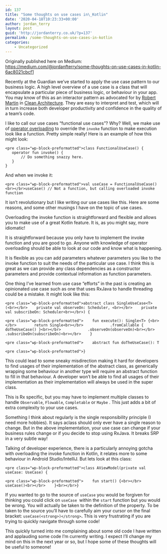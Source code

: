 ```yaml
---
id: 137
title: "Some thoughts on use cases in\_Kotlin"
date: '2020-04-18T10:23:33+00:00'
author: jordan_terry
layout: post
guid: 'http://jordanterry.co.uk/?p=137'
permalink: /some-thoughts-on-use-cases-in-kotlin
categories:
    - Uncategorized
---
```


Originally published here on Medium: <https://medium.com/@jordanfterry/some-thoughts-on-use-cases-in-kotlin-6ac8021cbcf1>

Recently at the Guardian we’ve started to apply the use case pattern to our business logic. A high level overview of a use case is a class that will encapsulate a particular piece of business logic, or behaviour in your app. You may know of this as an interactor pattern as advocated for by [Robert Martin](https://blog.cleancoder.com/) in [Clean Architecture](https://www.amazon.com/Clean-Architecture-Craftsmans-Software-Structure/dp/0134494164). They are easy to interpret and test, which will in turn increase both developer productivity and confidence in the quality of a team’s code.

I like to call our use cases “functional use cases”? Why? Well, we make use of [operator overloading](https://kotlinlang.org/docs/reference/operator-overloading.html) to override the `invoke` function to make execution look like a function. Pretty simple really! Here is an example of how this might look:

```
<pre class="wp-block-preformatted">class FunctionalUseCase() {
   operator fun invoke() {
       // Do something snazzy here.
   }
}
```

And when we invoke it:

```
<pre class="wp-block-preformatted">val useCase = FunctionalUseCase()<br></br>useCase() // Not a function, but calling overloaded invoke function
```

It isn’t revolutionary but I like writing our use cases like this. Here are some reasons, and some other musings I have on the topic of use cases.

Overloading the invoke function is straightforward and flexible and allows you to make use of a great Kotlin feature. It is, as you might say, more idiomatic!

It is straightforward because you only have to implement the invoke function and you are good to go. Anyone with knowledge of operator overloading should be able to look at our code and know what is happening.

It is flexible as you can add parameters whatever parameters you like to the invoke function to suit the needs of the particular use case. I think this is great as we can provide any class dependencies as a constructor parameters and provide contextual information as function parameters.

One thing I’ve learned from use case “efforts” in the past is creating an opinionated use case such as one that uses RxJava to handle threading could be a mistake. It might look like this:

```
<pre class="wp-block-preformatted">abstract class SingleUseCase<T>(<br></br>    private val observeOn: Scheduler, <br></br>    private val subscribeOn: Scheduler<br></br>) {
```

```
<pre class="wp-block-preformatted">    fun execute(): Single<T> {<br></br>        return Single<br></br>            .fromCallable { doTheUseCase() }<br></br>            .observeOn(observeOn)<br></br>            .subscribeOn(subscribeOn)<br></br>    }
```

```
<pre class="wp-block-preformatted">    abstract fun doTheUseCase(): T
```

```
<pre class="wp-block-preformatted">}
```

This could lead to some sneaky misdirection making it hard for developers to find usages of their implementation of the abstract class, as generically wrapping some behaviour in another type will require an abstract function to fill in that behaviour. A developer won’t be able to find all usages of their implementation as their implementation will always be used in the super class.

This is Rx specific, but you may have to implement multiple classes to handle `Observable`, `Flowable`, `Completable` or `Maybe` . This just adds a bit of extra complexity to your use cases.

Something I think about regularly is the single responsibility principle (I need more hobbies). It says aclass should only ever have a single reason to change. But in the above implementation, your use case can change if your business rules change or if you decide to stop using RxJava. It breaks SRP in a very subtle way!

Talking of developer experience, there is a particularly annoying gotcha with overloading the invoke function in Kotlin, it relates more to some behaviour in Android Studio/IntelliJ. But lets look at this class:

```
<pre class="wp-block-preformatted">class AViewModel(private val useCase: UseCase) {
```

```
<pre class="wp-block-preformatted">    fun start() {<br></br>        useCase()<br></br>    }<br></br>}
```

If you wanted to go to the source of `useCase` you would be forgiven for thinking you could click on `useCase `within the `start` function but you would be wrong. You will actually be taken to the definition of the property. To be taken to the source you’ll have to carefully aim your cursor on the final bracket: `useCase(<strong>)</strong>`**.** This is very frustrating if you are trying to quickly navigate through some code!

This quickly turned into me complaining about some old code I have written and applauding some code I’m currently writing. I expect I’ll change my mind on this in the next year or so, but I hope some of these thoughts will be useful to someone!